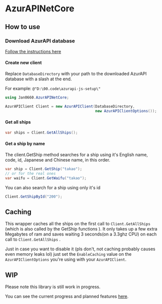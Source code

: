 # AzurAPINetCore

## How to use

### Download AzurAPI database

[Follow the instructions here](https://github.com/AzurAPI/azurapi-js-setup) 

#### Create new client

Replace `DatabaseDirectory` with your path to the downloaded AzurAPI database with a slash at the end.

For example: `@"D:\00.code\azurapi-js-setup\"`

```csharp
using Jan0660.AzurAPINetCore;

AzurAPIClient Client = new AzurAPIClient(DatabaseDirectory,
                                         new AzurAPIClientOptions());
```

#### Get all ships

```csharp
var ships = Client.GetAllShips();
```

#### Get a ship by name

The client.GetShip method searches for a ship using it's English name, code, id, Japanese and Chinese name, in this order.

```csharp
var ship = Client.GetShip("takao");
// or for the real ones
var waifu = Client.GetWaifu("takao");
```

You can also search for a ship using only it's id

```csharp
Client.GetShipById("200");
```

## Caching

This wrapper caches all the ships on the first call to `Client.GetAllShips` (which is also called by the GetShip functions ). It only takes up a few extra Megabytes of ram and saves waiting 3 seconds(on a 3.3ghz CPU) on each call to `Client.GetAllShips` .

Just in case you want to disable it (pls don't, not caching probably causes even memory leaks lol) just set the `EnableCaching` value on the `AzurAPIClientOptions` you're using with your `AzurAPIClient`.

## WIP

Please note this library is still work in progress.

You can see the current progress and planned features [here](Progress.md).